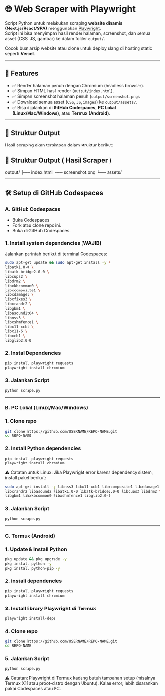 # 🌐 Web Scraper with Playwright

Script Python untuk melakukan scraping **website dinamis (Next.js/React/SPA)** menggunakan [Playwright](https://playwright.dev/).  
Script ini bisa menyimpan hasil render halaman, screenshot, dan semua asset (CSS, JS, gambar) ke dalam folder `output/`.

Cocok buat arsip website atau clone untuk deploy ulang di hosting static seperti **Vercel**.

---

## 🚀 Features
- ✅ Render halaman penuh dengan Chromium (headless browser).
- ✅ Simpan HTML hasil render (`output/index.html`).
- ✅ Simpan screenshot halaman penuh (`output/screenshot.png`).
- ✅ Download semua asset (`CSS`, `JS`, `images`) ke `output/assets/`.
- ✅ Bisa dijalankan di **GitHub Codespaces**, **PC Lokal (Linux/Mac/Windows)**, atau **Termux (Android)**.

---

## 📂 Struktur Output
Hasil scraping akan tersimpan dalam struktur berikut:

## 📂 Struktur Output ( Hasil Scraper ) 

output/ ├── index.html
        ├── screenshot.png
        └── assets/



---

## 🛠️ Setup di GitHub Codespaces


### A. GitHub Codespaces 
- Buka Codespaces
- Fork atau clone repo ini.  
- Buka di GitHub Codespaces.

### 1. Install system dependencies (WAJIB)
Jalankan perintah berikut di terminal Codespaces:

```bash
sudo apt-get update && sudo apt-get install -y \
libatk1.0-0 \
libatk-bridge2.0-0 \
libcups2 \
libdrm2 \
libxkbcommon0 \
libxcomposite1 \
libxdamage1 \
libxfixes3 \
libxrandr2 \
libgbm1 \
libasound2t64 \
libnss3 \
libxshmfence1 \
libx11-xcb1 \
libx11-6 \
libxcb1 \
libglib2.0-0 
```

### 2. Instal Dependencies

```bash
pip install playwright requests
playwright install chromium
```

### 3. Jalankan Script

```bash
python scrape.py
```


---

### B. PC Lokal (Linux/Mac/Windows)

### 1. Clone repo
```bash
git clone https://github.com/USERNAME/REPO-NAME.git
cd REPO-NAME
```


### 2. Install Python dependencies
```bash
pip install playwright requests
playwright install chromium
```
⚠️ Catatan untuk Linux: Jika Playwright error karena dependency sistem, install paket berikut:
```bash
sudo apt-get install -y libnss3 libx11-xcb1 libxcomposite1 libxdamage1 \
libxrandr2 libasound2 libatk1.0-0 libatk-bridge2.0-0 libcups2 libdrm2 \
libgbm1 libxkbcommon0 libxshmfence1 libglib2.0-0
```


### 3. Jalankan Script
```bash
python scrape.py
```

---


### C. Termux (Android)

### 1. Update & Install Python
```bash
pkg update && pkg upgrade -y
pkg install python -y
pkg install python-pip -y
```

### 2. Install dependencies
```bash
pip install playwright requests
playwright install chromium
```

### 3. Install library Playwright di Termux
```bash
playwright install-deps
```

### 4. Clone repo
```bash
git clone https://github.com/USERNAME/REPO-NAME.git
cd REPO-NAME
```

### 5. Jalankan Script
```bash
python scrape.py
```


⚠️ Catatan: Playwright di Termux kadang butuh tambahan setup (misalnya Termux X11 atau proot-distro dengan Ubuntu). Kalau error, lebih disarankan pakai Codespaces atau PC.
